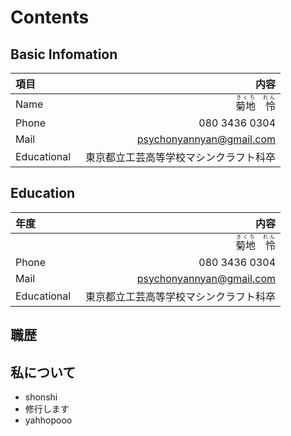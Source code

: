 # Contents
## Basic Infomation

| 項目　　　　     |               内容                  | 
|:---------------|-----------------------------------:|
| Name           |<ruby>菊地　怜<rp>（</rp><rt>きくち　れん</rt><rp>）</rp></ruby>|
| Phone          |080 3436 0304                       |
| Mail           |psychonyannyan@gmail.com            |
| Educational    |東京都立工芸高等学校マシンクラフト科卒    |


## Education
| 年度　　　　     |               内容                  | 
|:---------------|-----------------------------------:|
|            |<ruby>菊地　怜<rp>（</rp><rt>きくち　れん</rt><rp>）</rp></ruby>|
| Phone          |080 3436 0304                       |
| Mail           |psychonyannyan@gmail.com            |
| Educational    |東京都立工芸高等学校マシンクラフト科卒    |

## 職歴

## 私について
- shonshi
- 修行します
- yahhopooo
